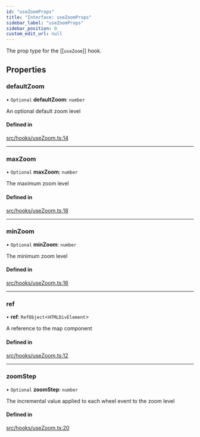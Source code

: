 ```yaml
---
id: "useZoomProps"
title: "Interface: useZoomProps"
sidebar_label: "useZoomProps"
sidebar_position: 0
custom_edit_url: null
---
```


The prop type for the [[`useZoom`]] hook.

## Properties

### defaultZoom

• `Optional` **defaultZoom**: `number`

An optional default zoom level

#### Defined in

[src/hooks/useZoom.ts:14](https://github.com/rob-blackbourn/jetblack-map/blob/cdc3f14/src/hooks/useZoom.ts#L14)

___

### maxZoom

• `Optional` **maxZoom**: `number`

The maximum zoom level

#### Defined in

[src/hooks/useZoom.ts:18](https://github.com/rob-blackbourn/jetblack-map/blob/cdc3f14/src/hooks/useZoom.ts#L18)

___

### minZoom

• `Optional` **minZoom**: `number`

The minimum zoom level

#### Defined in

[src/hooks/useZoom.ts:16](https://github.com/rob-blackbourn/jetblack-map/blob/cdc3f14/src/hooks/useZoom.ts#L16)

___

### ref

• **ref**: `RefObject`<`HTMLDivElement`\>

A reference to the map component

#### Defined in

[src/hooks/useZoom.ts:12](https://github.com/rob-blackbourn/jetblack-map/blob/cdc3f14/src/hooks/useZoom.ts#L12)

___

### zoomStep

• `Optional` **zoomStep**: `number`

The incremental value applied to each wheel event to the zoom level

#### Defined in

[src/hooks/useZoom.ts:20](https://github.com/rob-blackbourn/jetblack-map/blob/cdc3f14/src/hooks/useZoom.ts#L20)
